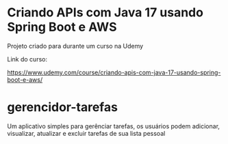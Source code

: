 # Criando APIs com Java 17 usando Spring Boot e AWS

Projeto criado para durante um curso na Udemy

Link do curso:

https://www.udemy.com/course/criando-apis-com-java-17-usando-spring-boot-e-aws/

# gerencidor-tarefas
Um aplicativo simples para gerênciar tarefas, os usuários podem adicionar, visualizar, atualizar e excluir tarefas de sua lista pessoal


